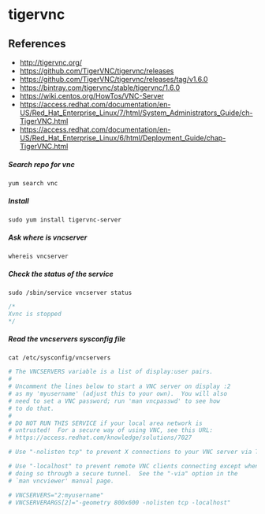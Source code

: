 # tigervnc

## References
* http://tigervnc.org/
* https://github.com/TigerVNC/tigervnc/releases
* https://github.com/TigerVNC/tigervnc/releases/tag/v1.6.0
* https://bintray.com/tigervnc/stable/tigervnc/1.6.0
* https://wiki.centos.org/HowTos/VNC-Server
* https://access.redhat.com/documentation/en-US/Red_Hat_Enterprise_Linux/7/html/System_Administrators_Guide/ch-TigerVNC.html
* https://access.redhat.com/documentation/en-US/Red_Hat_Enterprise_Linux/6/html/Deployment_Guide/chap-TigerVNC.html


##### Search repo for vnc
```
yum search vnc
```

##### Install
```
sudo yum install tigervnc-server
```

##### Ask where is vncserver
```
whereis vncserver
```

##### Check the status of the service
```
sudo /sbin/service vncserver status
```
```c
/*
Xvnc is stopped
*/
```

##### Read the vncservers sysconfig file
```
cat /etc/sysconfig/vncservers
```
```bash
# The VNCSERVERS variable is a list of display:user pairs.
#
# Uncomment the lines below to start a VNC server on display :2
# as my 'myusername' (adjust this to your own).  You will also
# need to set a VNC password; run 'man vncpasswd' to see how
# to do that.
#
# DO NOT RUN THIS SERVICE if your local area network is
# untrusted!  For a secure way of using VNC, see this URL:
# https://access.redhat.com/knowledge/solutions/7027

# Use "-nolisten tcp" to prevent X connections to your VNC server via TCP.

# Use "-localhost" to prevent remote VNC clients connecting except when
# doing so through a secure tunnel.  See the "-via" option in the
# `man vncviewer' manual page.

# VNCSERVERS="2:myusername"
# VNCSERVERARGS[2]="-geometry 800x600 -nolisten tcp -localhost"
```
